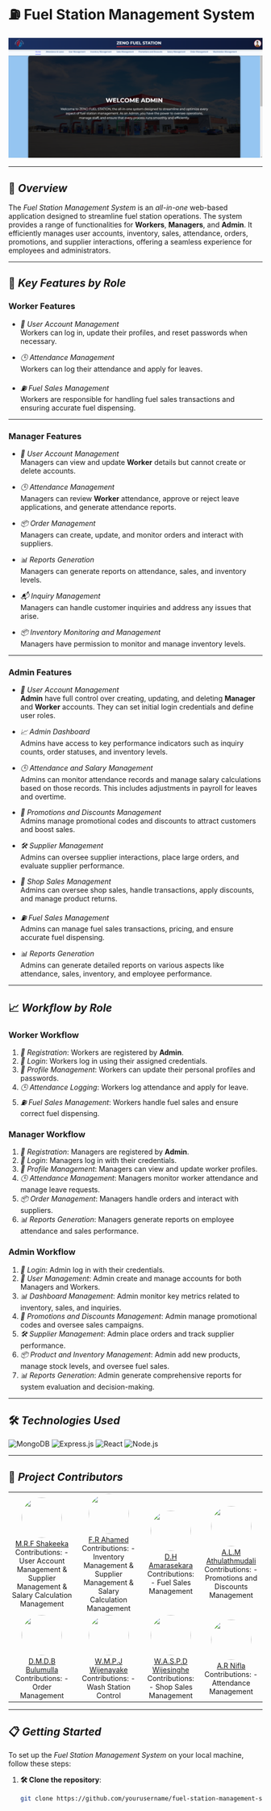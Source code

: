 # ⛽ Fuel Station Management System

<img src="image/zeno.png" alt="Fuel Station Management System" /><!-- Replace with an appropriate image URL -->

---

## 🌟 *Overview*

The *Fuel Station Management System* is an *all-in-one* web-based application designed to streamline fuel station operations. The system provides a range of functionalities for **Workers**, **Managers**, and **Admin**. It efficiently manages user accounts, inventory, sales, attendance, orders, promotions, and supplier interactions, offering a seamless experience for employees and administrators.

---

## 🔑 *Key Features by Role*

### **Worker Features**

- *👤 User Account Management*  
  Workers can log in, update their profiles, and reset passwords when necessary.

- *🕒 Attendance Management*  
  Workers can log their attendance and apply for leaves.

- *⛽ Fuel Sales Management*  
  Workers are responsible for handling fuel sales transactions and ensuring accurate fuel dispensing.

---

### **Manager Features**

- *👤 User Account Management*  
  Managers can view and update **Worker** details but cannot create or delete accounts.

- *🕒 Attendance Management*  
  Managers can review **Worker** attendance, approve or reject leave applications, and generate attendance reports.

- *📦 Order Management*  
  Managers can create, update, and monitor orders and interact with suppliers.

- *📊 Reports Generation*  
  Managers can generate reports on attendance, sales, and inventory levels.

- *📬 Inquiry Management*  
  Managers can handle customer inquiries and address any issues that arise.

- *📦 Inventory Monitoring and Management*  
  Managers have permission to monitor and manage inventory levels.

---

### **Admin Features**

- *👤 User Account Management*  
  **Admin** have full control over creating, updating, and deleting **Manager** and **Worker** accounts. They can set initial login credentials and define user roles.

- *📈 Admin Dashboard*  
  Admins have access to key performance indicators such as inquiry counts, order statuses, and inventory levels.

- *🕒 Attendance and Salary Management*  
  Admins can monitor attendance records and manage salary calculations based on those records. This includes adjustments in payroll for leaves and overtime.

- *💸 Promotions and Discounts Management*  
  Admins manage promotional codes and discounts to attract customers and boost sales.

- *🛠️ Supplier Management*  
  Admins can oversee supplier interactions, place large orders, and evaluate supplier performance.

- *🛒 Shop Sales Management*  
  Admins can oversee shop sales, handle transactions, apply discounts, and manage product returns.

- *⛽ Fuel Sales Management*  
  Admins can manage fuel sales transactions, pricing, and ensure accurate fuel dispensing.

- *📊 Reports Generation*  
  Admins can generate detailed reports on various aspects like attendance, sales, inventory, and employee performance.

---

## 📈 *Workflow by Role*

### **Worker Workflow**

1. *👥 Registration*: Workers are registered by **Admin**.
2. *🔐 Login*: Workers log in using their assigned credentials.
3. *📝 Profile Management*: Workers can update their personal profiles and passwords.
4. *🕒 Attendance Logging*: Workers log attendance and apply for leave.
5. *⛽ Fuel Sales Management*: Workers handle fuel sales and ensure correct fuel dispensing.

### **Manager Workflow**

1. *👥 Registration*: Managers are registered by **Admin**.
2. *🔑 Login*: Managers log in with their credentials.
3. *📝 Profile Management*: Managers can view and update worker profiles.
4. *🕒 Attendance Management*: Managers monitor worker attendance and manage leave requests.
5. *📦 Order Management*: Managers handle orders and interact with suppliers.
6. *📊 Reports Generation*: Managers generate reports on employee attendance and sales performance.

### **Admin Workflow**

1. *🔑 Login*: Admin log in with their credentials.
2. *👤 User Management*: Admin create and manage accounts for both Managers and Workers.
3. *📊 Dashboard Management*: Admin monitor key metrics related to inventory, sales, and inquiries.
4. *💸 Promotions and Discounts Management*: Admin manage promotional codes and oversee sales campaigns.
5. *🛠️ Supplier Management*: Admin place orders and track supplier performance.
6. *📦 Product and Inventory Management*: Admin add new products, manage stock levels, and oversee fuel sales.
7. *📊 Reports Generation*: Admin generate comprehensive reports for system evaluation and decision-making.

---

## 🛠️ *Technologies Used*

<div>
  <img src="https://img.shields.io/badge/MongoDB-4.4-green?logo=mongodb&style=flat-square" alt="MongoDB" />
  <img src="https://img.shields.io/badge/Express.js-4.17-blue?logo=express&style=flat-square" alt="Express.js" />
  <img src="https://img.shields.io/badge/React-17.0.2-61DAFB?logo=react&style=flat-square" alt="React" />
  <img src="https://img.shields.io/badge/Node.js-14.17.0-green?logo=node.js&style=flat-square" alt="Node.js" />
</div>

---

## 👥 *Project Contributors*

<table>
  <tr>
    <td align="center">
      <a href="https://github.com/It22643018">
        <img src="https://github.com/It22643018.png?size=100" width="80" height="80" style="border-radius: 50%;" /><br />
        M.R.F Shakeeka
      </a><br />
      Contributions:  
      - User Account Management & Supplier Management & Salary Calculation Management
    </td>
    <td align="center">
      <a href="https://github.com/Ahamed-Rahman">
        <img src="https://github.com/Ahamed-Rahman.png?size=100" width="80" height="80" style="border-radius: 50%;" /><br />
        F.R Ahamed
      </a><br />
      Contributions:  
      - Inventory Management & Supplier Management & Salary Calculation Management
    </td>
    <td align="center">
      <a href="https://github.com/Dinuka24-coder">
        <img src="https://github.com/Dinuka24-coder.png?size=100" width="80" height="80" style="border-radius: 50%;" /><br />
        D.H Amarasekara
      </a><br />
      Contributions:  
      - Fuel Sales Management  
    </td>
    <td align="center">
      <a href="https://github.com/IT21129544">
        <img src="https://github.com/IT21129544.png?size=100" width="80" height="80" style="border-radius: 50%;" /><br />
        A.L.M Athulathmudali
      </a><br />
      Contributions:  
      - Promotions and Discounts Management  
    </td>
  </tr>
  <tr>
    <td align="center">
      <a href="https://github.com/Dhananjaya-14">
        <img src="https://github.com/Dhananjaya-14.png?size=100" width="80" height="80" style="border-radius: 50%;" /><br />
        D.M.D.B Bulumulla
      </a><br />
      Contributions:  
      - Order Management  
    </td>
    <td align="center">
      <a href="https://github.com/username6">
        <img src="https://github.com/username6.png?size=100" width="80" height="80" style="border-radius: 50%;" /><br />
        W.M.P.J Wijenayake
      </a><br />
      Contributions:  
      - Wash Station Control  
    </td>
    <td align="center">
      <a href="https://github.com/Shesh-IT">
        <img src="https://github.com/Shesh-IT.png?size=100" width="80" height="80" style="border-radius: 50%;" /><br />
        W.A.S.P.D Wijesinghe
      </a><br />
      Contributions:  
      - Shop Sales Management  
    </td>
    <td align="center">
      <a href="https://github.com/IT22644008">
        <img src="https://github.com/IT22644008.png?size=100" width="80" height="80" style="border-radius: 50%;" /><br />
        A.R Nifla
      </a><br />
      Contributions:  
      - Attendance Management  
    </td>
  </tr>
</table>

---

## 📋 *Getting Started*

To set up the *Fuel Station Management System* on your local machine, follow these steps:

1. **🛠️ Clone the repository**:
   ```bash
   git clone https://github.com/yourusername/fuel-station-management-system.git
